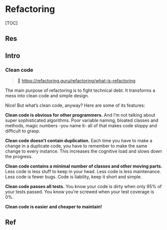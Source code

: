 # Refactoring

[TOC]



## Res


## Intro
### Clean code
> 🔗 https://refactoring.guru/refactoring/what-is-refactoring

The main purpose of refactoring is to fight technical debt. It transforms a mess into clean code and simple design.

Nice! But what’s clean code, anyway? Here are some of its features:

**Clean code is obvious for other programmers.**
And I’m not talking about super sophisticated algorithms. Poor variable naming, bloated classes and methods, magic numbers -you name it- all of that makes code sloppy and difficult to grasp.

**Clean code doesn’t contain duplication.**
Each time you have to make a change in a duplicate code, you have to remember to make the same change to every instance. This increases the cognitive load and slows down the progress.

**Clean code contains a minimal number of classes and other moving parts.**
Less code is less stuff to keep in your head. Less code is less maintenance. Less code is fewer bugs. Code is liability, keep it short and simple.

**Clean code passes all tests.**
You know your code is dirty when only 95% of your tests passed. You know you’re screwed when your test coverage is 0%.

**Clean code is easier and cheaper to maintain!**




## Ref

